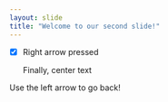 ```yaml
---
layout: slide
title: "Welcome to our second slide!"
---
```

- [x] Right arrow pressed

   Finally, center text

Use the left arrow to go back!
